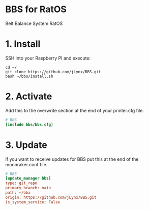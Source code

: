 # BBS for RatOS
Belt Balance System RatOS

# 1. Install
SSH into your Raspberry PI and execute:
```
cd ~/
git clone https://github.com/jLynx/BBS.git
bash ~/bbs/install.sh
```

# 2. Activate
Add this to the overwrite section at the end of your printer.cfg file.
```ini
# BBS
[include bbs/bbs.cfg]
```
# 3. Update
If you want to receive updates for BBS put this at the end of the moonraker.conf file.
```ini
# BBS
[update_manager bbs]
type: git_repo
primary_branch: main
path: ~/bba
origin: https://github.com/jLynx/BBS.git
is_system_service: False
```